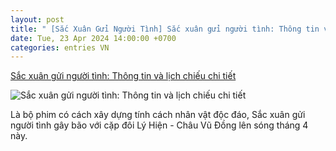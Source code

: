 ```yaml
---
layout: post
title: " [Sắc Xuân Gửi Người Tình] Sắc xuân gửi người tình: Thông tin và lịch chiếu chi tiết"
date: Tue, 23 Apr 2024 14:00:00 +0700
categories: entries VN
---
```

[Sắc xuân gửi người tình: Thông tin và lịch chiếu chi tiết](https://minhtuanmobile.com/tin-tuc/sac-xuan-gui-nguoi-tinh-thong-tin-va-lich-chieu-chi-tiet/)

![Sắc xuân gửi người tình: Thông tin và lịch chiếu chi tiết](https://minhtuanmobile.com/uploads/blog/sac-xuan-gui-nguoi-tinh-thong-tin-va-lich-chieu-chi-tiet-240422105130.jpeg)

Là bộ phim có cách xây dựng tính cách nhân vật độc đáo, Sắc xuân gửi người tình gây bão với cặp đôi Lý Hiện - Châu Vũ Đồng lên sóng tháng 4 này.

